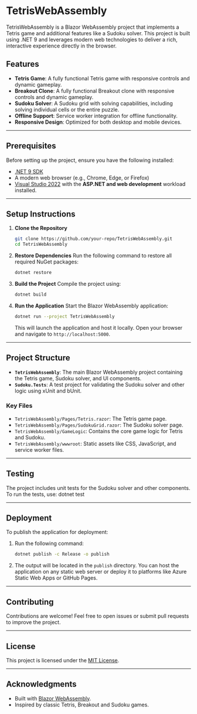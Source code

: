 # TetrisWebAssembly

TetrisWebAssembly is a Blazor WebAssembly project that implements a Tetris game and additional features like a Sudoku solver. This project is built using .NET 9 and leverages modern web technologies to deliver a rich, interactive experience directly in the browser.

## Features
- **Tetris Game**: A fully functional Tetris game with responsive controls and dynamic gameplay.
- **Breakout Clone**: A fully functional Breakout clone with responsive controls and dynamic gameplay.
- **Sudoku Solver**: A Sudoku grid with solving capabilities, including solving individual cells or the entire puzzle.
- **Offline Support**: Service worker integration for offline functionality.
- **Responsive Design**: Optimized for both desktop and mobile devices.

---

## Prerequisites
Before setting up the project, ensure you have the following installed:
- [.NET 9 SDK](https://dotnet.microsoft.com/download/dotnet/9.0)
- A modern web browser (e.g., Chrome, Edge, or Firefox)
- [Visual Studio 2022](https://visualstudio.microsoft.com/) with the **ASP.NET and web development** workload installed.

---

## Setup Instructions

1. **Clone the Repository**
   ```bash
   git clone https://github.com/your-repo/TetrisWebAssembly.git
   cd TetrisWebAssembly
   ```

2. **Restore Dependencies**
   Run the following command to restore all required NuGet packages:
   ```bash
   dotnet restore
   ```

3. **Build the Project**
   Compile the project using:
   ```bash
   dotnet build
   ```

4. **Run the Application**
   Start the Blazor WebAssembly application:
   ```bash
   dotnet run --project TetrisWebAssembly
   ```
   This will launch the application and host it locally. Open your browser and navigate to `http://localhost:5000`.

---

## Project Structure
- **`TetrisWebAssembly`**: The main Blazor WebAssembly project containing the Tetris game, Sudoku solver, and UI components.
- **`Sudoku.Tests`**: A test project for validating the Sudoku solver and other logic using xUnit and bUnit.

### Key Files
- `TetrisWebAssembly/Pages/Tetris.razor`: The Tetris game page.
- `TetrisWebAssembly/Pages/SudokuGrid.razor`: The Sudoku solver page.
- `TetrisWebAssembly/GameLogic`: Contains the core game logic for Tetris and Sudoku.
- `TetrisWebAssembly/wwwroot`: Static assets like CSS, JavaScript, and service worker files.

---

## Testing
The project includes unit tests for the Sudoku solver and other components. To run the tests, use:
dotnet test

---

## Deployment
To publish the application for deployment:
1. Run the following command:
   ```bash
   dotnet publish -c Release -o publish
   ```
2. The output will be located in the `publish` directory. You can host the application on any static web server or deploy it to platforms like Azure Static Web Apps or GitHub Pages.

---

## Contributing
Contributions are welcome! Feel free to open issues or submit pull requests to improve the project.

---

## License
This project is licensed under the [MIT License](./LICENSE).

---

## Acknowledgments
- Built with [Blazor WebAssembly](https://dotnet.microsoft.com/apps/aspnet/web-apps/blazor).
- Inspired by classic Tetris, Breakout and Sudoku games.
